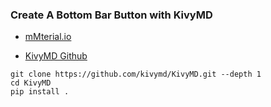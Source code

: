 ### Create A Bottom Bar Button with KivyMD

 - [mMterial.io](https://material.io/design)

- [KivyMD Github](https://github.com/kivymd/KivyMD)

```
git clone https://github.com/kivymd/KivyMD.git --depth 1
cd KivyMD
pip install .
```